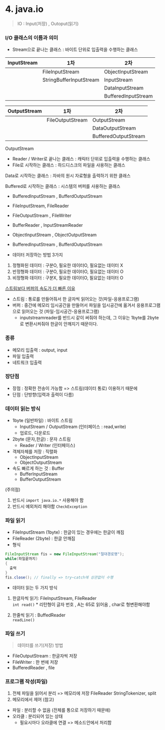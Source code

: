 
# 4. java.io
> IO : Input(저장) , Outoput(읽기)

### I/O 클래스의 이름과 의미
- Stream으로 끝나는 클래스 : 바이트 단위로 입출력을 수행하는 클래스


|InputStream|1차|2차|
|-----------|------------|--------------------|
||FileInputStream|ObjectInputStream|
||StringBufferInputStream|InputStream|
|||DataInputStream|
|||BufferedInputStream|


|OutputStream|1차|2차|
|-----------|------------|--------------------|
||FileOutputStream|OutputStream|
|||DataOutputStream|
|||BufferedOutputStream|


OutputStream


- Reader / Writer로 끝나는 클래스 : 캐릭터 단위로 입출력을 수행하는 클래스
- File로 시작하는 클래스 : 하드디스크의 파일을 사용하는 클래스

Data로 시작하는 클래스 : 자바의 원시 자료형을 출력하기 위한 클래스

Buffered로 시작하는 클래스 : 시스템의 버퍼를 사용하는 클래스
- BufferedInputStream , BufferdOutputStream




- FileInputStream, FileReader
- FileOutputStream , FileWriter
- BufferReader , InputStreamReader
- ObjectInputStream , ObjectOutputStream
- BufferedInputStream , BufferdOutputStream

- 데이터 저장하는 방법 3가지 
1. 정형화된 데이터 : 구분O, 필요한 데이터O, 필요없는 데이터 X
2. 반정형화 데이터 : 구분O, 필요한 데이터O, 필요없는 데이터 O
3. 비정형화 데이터 : 구분X, 필요한 데이터O, 필요없는 데이터 O

[스트림보다 버퍼의 속도가 더 빠른 이유](https://jhnyang.tistory.com/92)
- 스트림 : 통로를 만들어줘서 한 글자씩 읽어오는 것(파일-응용프로그램)
- 버퍼 : 중간에 메모리 임시공간을 만들어서 파일을 임시공간에 옮겨서 응용프로그램으로 읽어오는 것 (파일-임시공간-응용프로그램)
  - inputstreamreader를 반드시 같이 써줘야 하는데, 그 이유는 1byte를 2byte로 변환시켜줘야 한글이 안깨지기 때문이다.

### 종류
- 메모리 입출력 : output, input
- 파일 입출력
- 네트워크 입출력

### 장단점
- 장점 : 정확한 전송이 가능함 => 스트림(데이터 통로) 이용하기 때문에 
- 단점 : 단방향(입력과 출력이 다름)

### 데이터 읽는 방식
- 1byte (일반파일) : 바이트 스트림
  - InputStream / OutputStream (인터페이스 : read,write)
  - 업로드, 다운로드
- 2byte (문자,한글) : 문자 스트림
  - Reader / Writer (인터페이스)
- 객체자체를 저장 : 직렬화
  - ObjectInputStream
  - ObjectOutputStream
- 속도 빠르게 하는 것 : Buffer
  - BufferInputStream
  - BufferOutputStream

(주의점)  
1. 반드시 ```import java.io.*``` 사용해야 함
2. 반드시 예외처리 해야함 ```CheckException```


### 파일 읽기
- FileInputStream (1byte) : 한글이 있는 경우에는 한글이 깨짐
- FileReader (2byte) : 한글 안깨짐
- 형식
```java
FileInputStream fis = new FileInputStream("절대경로명");
while(파일끝까지)
{
  출력
}
fis.close(); // finally => try~catch에 상관없이 수행
```
- 데이터 읽는 두 가지 방식
1) 한글자씩 읽기: FileInputStream, FileReader  
```int read()``` * 리턴형이 글자 번호 , A는 65로 읽어옴 , char로 형변환해야함

2) 한줄씩 읽기 : BuffedReader  
```readLine()```


### 파일 쓰기
> 데이터를 쓰기(저장) 방법
- FileOutputStream : 한글자씩 저장
- FileWriter : 한 번에 저장
- BufferedReader , file


### 프로그램 작성(파일)
1. 전체 파일을 읽어서 분리 => 메모리에 저장
FileReader
StringTokenizer, split
2. 메모리에서 제어
(참고)
- 파일 : 분리할 수 없음 (전체를 통으로 저장하기 때문에) 
- 오라클 : 분리되어 있는 상태  
  - 필요시마다 오라클에 연결 => 메소드안에서 처리함

